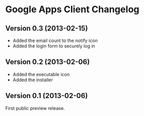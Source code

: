 Google Apps Client Changelog
============================

Version 0.3 (2013-02-15)
------------------------

- Added the email count to the notify icon
- Added the login form to securely log in


Version 0.2 (2013-02-06)
------------------------

- Added the executable icon
- Added the installer


Version 0.1 (2013-02-06)
------------------------

First public preview release.

